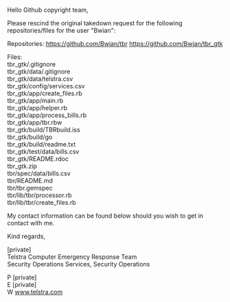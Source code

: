Hello Github copyright team,

Please rescind the original takedown request for the following repositories/files for the user "Bwian":

Repositories:
https://github.com/Bwian/tbr
https://github.com/Bwian/tbr_gtk

Files:  
tbr_gtk/.gitignore  
tbr_gtk/data/.gitignore  
tbr_gtk/data/telstra.csv  
tbr_gtk/config/services.csv  
tbr_gtk/app/create_files.rb  
tbr_gtk/app/main.rb  
tbr_gtk/app/helper.rb  
tbr_gtk/app/process_bills.rb  
tbr_gtk/app/tbr.rbw  
tbr_gtk/build/TBRbuild.iss  
tbr_gtk/build/go  
tbr_gtk/build/readme.txt  
tbr_gtk/test/data/bills.csv  
tbr_gtk/README.rdoc  
tbr_gtk.zip  
tbr/spec/data/bills.csv  
tbr/README.md  
tbr/tbr.gemspec  
tbr/lib/tbr/processor.rb  
tbr/lib/tbr/create_files.rb  

My contact information can be found below should you wish to get in contact with me.

Kind regards,  

[private]  
Telstra Computer Emergency Response Team  
Security Operations Services, Security Operations  

P    [private]  
E    [private]  
W   www.telstra.com
